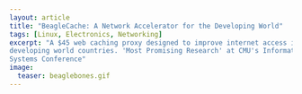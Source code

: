 ```yaml
---
layout: article
title: "BeagleCache: A Network Accelerator for the Developing World"
tags: [Linux, Electronics, Networking]
excerpt: "A $45 web caching proxy designed to improve internet access in
developing world countries. 'Most Promising Research' at CMU's Information
Systems Conference"
image:
  teaser: beaglebones.gif
---
```

